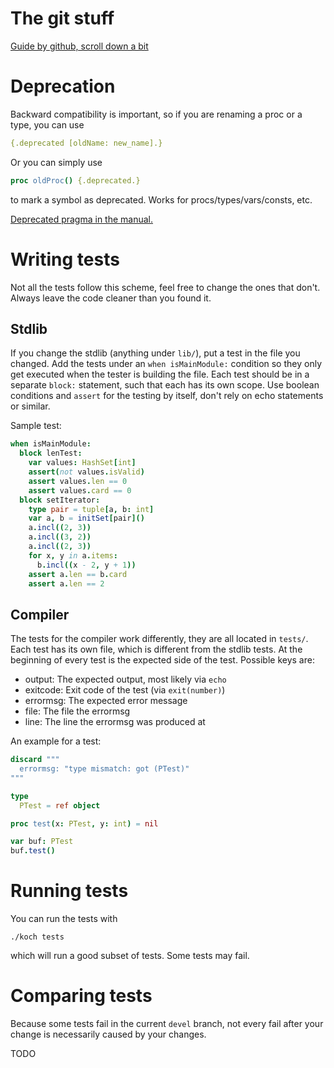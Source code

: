 # The git stuff

[Guide by github, scroll down a bit](https://guides.github.com/activities/contributing-to-open-source/)

# Deprecation

Backward compatibility is important, so if you are renaming a proc or
a type, you can use

```nim
{.deprecated [oldName: new_name].}
```

Or you can simply use

```nim
proc oldProc() {.deprecated.}
```

to mark a symbol as deprecated. Works for procs/types/vars/consts,
etc.

[Deprecated pragma in the manual.](http://nim-lang.org/docs/manual.html#pragmas-deprecated-pragma)

# Writing tests

Not all the tests follow this scheme, feel free to change the ones
that don't. Always leave the code cleaner than you found it.

## Stdlib

If you change the stdlib (anything under `lib/`), put a test in the
file you changed. Add the tests under an `when isMainModule:`
condition so they only get executed when the tester is building the
file. Each test should be in a separate `block:` statement, such that
each has its own scope. Use boolean conditions and `assert` for the
testing by itself, don't rely on echo statements or similar.

Sample test:

```nim
when isMainModule:
  block lenTest:
    var values: HashSet[int]
    assert(not values.isValid)
    assert values.len == 0
    assert values.card == 0
  block setIterator:
    type pair = tuple[a, b: int]
    var a, b = initSet[pair]()
    a.incl((2, 3))
    a.incl((3, 2))
    a.incl((2, 3))
    for x, y in a.items:
      b.incl((x - 2, y + 1))
    assert a.len == b.card
    assert a.len == 2
```

## Compiler

The tests for the compiler work differently, they are all located in
`tests/`. Each test has its own file, which is different from the
stdlib tests. At the beginning of every test is the expected side of
the test. Possible keys are:

- output: The expected output, most likely via `echo`
- exitcode: Exit code of the test (via `exit(number)`)
- errormsg: The expected error message
- file: The file the errormsg
- line: The line the errormsg was produced at

An example for a test:
```nim
discard """
  errormsg: "type mismatch: got (PTest)"
"""

type
  PTest = ref object

proc test(x: PTest, y: int) = nil

var buf: PTest
buf.test()
```

# Running tests

You can run the tests with

    ./koch tests

which will run a good subset of tests. Some tests may fail.

# Comparing tests

Because some tests fail in the current `devel` branch, not every fail
after your change is necessarily caused by your changes.

TODO
